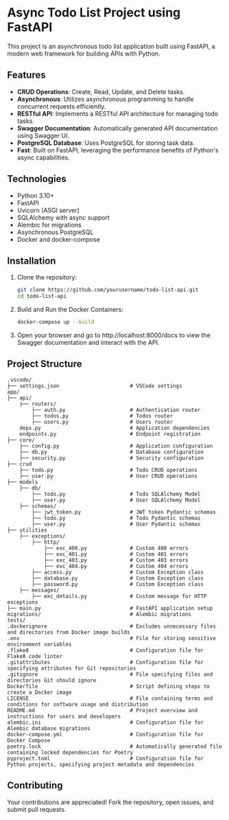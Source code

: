 # Async Todo List Project using FastAPI

This project is an asynchronous todo list application built using FastAPI, a modern web framework for building APIs with Python.

## Features

- **CRUD Operations**: Create, Read, Update, and Delete tasks.
- **Asynchronous**: Utilizes asynchronous programming to handle concurrent requests efficiently.
- **RESTful API**: Implements a RESTful API architecture for managing todo tasks.
- **Swagger Documentation**: Automatically generated API documentation using Swagger UI.
- **PostgreSQL Database**: Uses PostgreSQL for storing task data.
- **Fast**: Built on FastAPI, leveraging the performance benefits of Python's async capabilities.

## Technologies

- Python 3.10+
- FastAPI
- Uvicorn (ASGI server)
- SQLAlchemy with async support
- Alembic for migrations
- Asynchronous PostgreSQL
- Docker and docker-compose

## Installation

1. Clone the repository:

   ```bash
   git clone https://github.com/yourusername/todo-list-api.git
   cd todo-list-api
   ```

2. Build and Run the Docker Containers:
   
   ```bash
   docker-compose up --build
   ```

3. Open your browser and go to http://localhost:8000/docs to view the Swagger documentation and interact with the API.

## Project Structure

```shell
.vscode/
├── settings.json                       # VSCode settings
app/
├── api/
    ├── routers/
        ├── auth.py                     # Authentication router
        ├── todos.py                    # Todos router
        ├── users.py                    # Users router
    deps.py                             # Application dependencies
    endpoints.py                        # Endpoint registration
├── core/
    ├── config.py                       # Application configuration
    ├── db.py                           # Database configuration
    ├── security.py                     # Security configuration
├── crud
    ├── todo.py                         # Todo CRUD operations
    ├── user.py                         # User CRUD operations
├── models
    ├── db/
        ├── todo.py                     # Todo SQLAlchemy Model
        ├── user.py                     # User SQLAlchemy Model
    ├── schemas/
        ├── jwt_token.py                # JWT token Pydantic schemas
        ├── todo.py                     # Todo Pydantic schemas
        ├── user.py                     # User Pydantic schemas
├── utilities
    ├── exceptions/
        ├── http/
            ├── exc_400.py              # Custom 400 errors
            ├── exc_401.py              # Custom 401 errors
            ├── exc_403.py              # Custom 403 errors
            ├── exc_404.py              # Custom 404 errors
        ├── access.py                   # Custom Exception class
        ├── database.py                 # Custom Exception class
        ├── password.py                 # Custom Exception class 
    ├── messages/
        ├── exc_details.py              # Custom message for HTTP exceptions
├── main.py                             # FastAPI application setup
migrations/                             # Alembic migrations
tests/
.dockerignore                           # Excludes unnecessary files and directories from Docker image builds
.env                                    # File for storing sensitive environment variables
.flake8                                 # Configuration file for Flake8 code linter
.gitattributes                          # Configuration file for specifying attributes for Git repositories
.gitignore                              # File specifying files and directories Git should ignore
Dockerfile                              # Script defining steps to create a Docker image
LICENSE                                 # File containing terms and conditions for software usage and distribution
README.md                               # Project overview and instructions for users and developers
alembic.ini                             # Configuration file for Alembic database migrations
docker-compose.yml                      # Configuration file for Docker Compose
poetry.lock                             # Automatically generated file containing locked dependencies for Poetry
pyproject.toml                          # Configuration file for Python projects, specifying project metadata and dependencies
```

## Contributing

Your contributions are appreciated! Fork the repository, open issues, and submit pull requests.